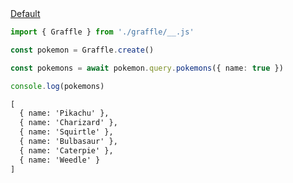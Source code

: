 <div class="ExampleSnippet">
<a href="../../examples/output/default">Default</a>

<!-- dprint-ignore-start -->
```ts twoslash
import { Graffle } from './graffle/__.js'

const pokemon = Graffle.create()

const pokemons = await pokemon.query.pokemons({ name: true })

console.log(pokemons)
```
<!-- dprint-ignore-end -->

<!-- dprint-ignore-start -->
```txt
[
  { name: 'Pikachu' },
  { name: 'Charizard' },
  { name: 'Squirtle' },
  { name: 'Bulbasaur' },
  { name: 'Caterpie' },
  { name: 'Weedle' }
]
```
<!-- dprint-ignore-end -->

</div>

